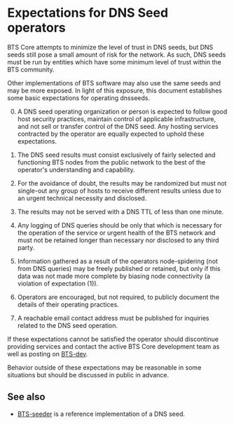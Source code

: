 Expectations for DNS Seed operators
====================================

BTS Core attempts to minimize the level of trust in DNS seeds,
but DNS seeds still pose a small amount of risk for the network.
As such, DNS seeds must be run by entities which have some minimum
level of trust within the BTS community.

Other implementations of BTS software may also use the same
seeds and may be more exposed. In light of this exposure, this
document establishes some basic expectations for operating dnsseeds.

0. A DNS seed operating organization or person is expected to follow good
host security practices, maintain control of applicable infrastructure,
and not sell or transfer control of the DNS seed. Any hosting services
contracted by the operator are equally expected to uphold these expectations.

1. The DNS seed results must consist exclusively of fairly selected and
functioning BTS nodes from the public network to the best of the
operator's understanding and capability.

2. For the avoidance of doubt, the results may be randomized but must not
single-out any group of hosts to receive different results unless due to an
urgent technical necessity and disclosed.

3. The results may not be served with a DNS TTL of less than one minute.

4. Any logging of DNS queries should be only that which is necessary
for the operation of the service or urgent health of the BTS
network and must not be retained longer than necessary nor disclosed
to any third party.

5. Information gathered as a result of the operators node-spidering
(not from DNS queries) may be freely published or retained, but only
if this data was not made more complete by biasing node connectivity
(a violation of expectation (1)).

6. Operators are encouraged, but not required, to publicly document the
details of their operating practices.

7. A reachable email contact address must be published for inquiries
related to the DNS seed operation.

If these expectations cannot be satisfied the operator should
discontinue providing services and contact the active BTS
Core development team as well as posting on
[BTS-dev](https://lists.linuxfoundation.org/mailman/listinfo/BTS-dev).

Behavior outside of these expectations may be reasonable in some
situations but should be discussed in public in advance.

See also
----------
- [BTS-seeder](https://github.com/sipa/BTS-seeder) is a reference implementation of a DNS seed.
